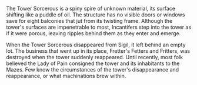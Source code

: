 The Tower Sorcerous is a spiny spire of unknown material, its surface shifting like a puddle of oil. The structure has no visible doors or windows save for eight balconies that jut from its twisting frame. Although the tower's surfaces are impenetrable to most, Incantifers step into the tower as if it were porous, leaving ripples behind them as they enter and emerge.

When the Tower Sorcerous disappeared from Sigil, it left behind an empty lot. The business that went up in its place, Fretter's Fetters and Fritters, was destroyed when the tower suddenly reappeared. Until recently, most folk believed the Lady of Pain consigned the tower and its inhabitants to the Mazes. Few know the circumstances of the tower's disappearance and reappearance, or what machinations brew within.